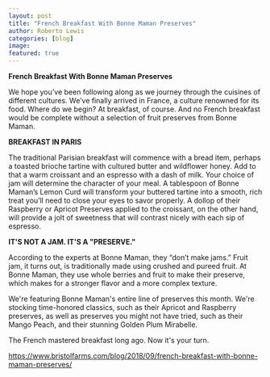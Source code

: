 ```yaml
---
layout: post
title: "French Breakfast With Bonne Maman Preserves"
author: Roberto Lewis
categories: [blog]
image:
featured: true
---
```


**French Breakfast With Bonne Maman Preserves**

We hope you’ve been following along as we journey through the cuisines of different cultures. We’ve finally arrived in France, a culture renowned for its food. Where do we begin? At breakfast, of course. And no French breakfast would be complete without a selection of fruit preserves from Bonne Maman.

**BREAKFAST IN PARIS**

The traditional Parisian breakfast will commence with a bread item, perhaps a toasted brioche tartine with cultured butter and wildflower honey. Add to that a warm croissant and an espresso with a dash of milk. Your choice of jam will determine the character of your meal. A tablespoon of Bonne Maman’s Lemon Curd will transform your buttered tartine into a smooth, rich treat you’ll need to close your eyes to savor properly. A dollop of their Raspberry or Apricot Preserves applied to the croissant, on the other hand, will provide a jolt of sweetness that will contrast nicely with each sip of espresso.

**IT'S NOT A JAM. IT'S A "PRESERVE."**

According to the experts at Bonne Maman, they “don’t make jams.” Fruit jam, it turns out, is traditionally made using crushed and pureed fruit. At Bonne Maman, they use whole berries and fruit to make their preserve, which makes for a stronger flavor and a more complex texture.

We're featuring Bonne Maman's entire line of preserves this month. We're stocking time-honored classics, such as their Apricot and Raspberry preserves, as well as preserves you might not have tried, such as their Mango Peach, and their stunning Golden Plum Mirabelle.

The French mastered breakfast long ago.  Now it's your turn.

https://www.bristolfarms.com/blog/2018/09/french-breakfast-with-bonne-maman-preserves/
